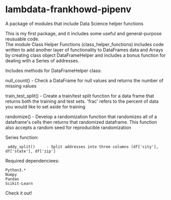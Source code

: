 # lambdata-frankhowd-pipenv
A package of modules that include Data Science helper functions 

This is my first package, and it includes some useful and general-purpose reusuable code.  
The module Class Helper Functions (class_helper_functions) includes code written to add another layer of functionality to DataFrames data and Arrays by creating class object DataFrameHelper and includes a bonus function for dealing with a Series of addresses. 

Includes methods for DataFrameHelper class:
   
   null_count()       - Check a DataFrame for null values and returns the number of missing values
   
   train_test_split() - Create a train/test split function for a data frame that returns both the
                        training and test sets.  'frac' refers to the percent of data you would
                        like to set aside for training
                        
   randomize()        - Develop a randomization function that randomizes all of a dataframe's cells
                        then returns that randomized dataframe.  This function also accepts a
                        random seed for reproducible randomization


Series function:

     addy_split()     - Split addresses into three columns (df['city'], df['state'], df['zip']


Required dependenciees:
    
    Python3.*
    Numpy
    Pandas
    Scikit-Learn
    

Check it out!
